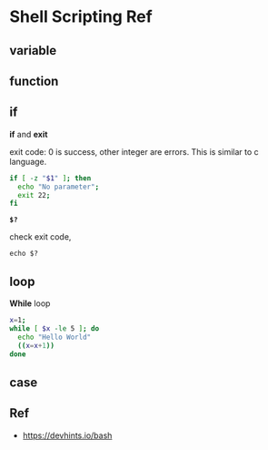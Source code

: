 # Shell Scripting Ref

## variable

## function

## if

**if** and **exit**

exit code: 0 is success, other integer are errors. This is similar to c language.

```bash
if [ -z "$1" ]; then
  echo "No parameter";
  exit 22;
fi
```

**`$?`**

check exit code,

`echo $?`

## loop

**While** loop

```bash
x=1;
while [ $x -le 5 ]; do
  echo "Hello World"
  ((x=x+1))
done
```

## case


## Ref

- https://devhints.io/bash